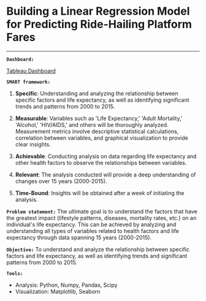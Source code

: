 # Building a Linear Regression Model for Predicting Ride-Hailing Platform Fares
---

**`Dashboard:`**

[Tableau Dashboard](https://public.tableau.com/views/AngkaHarapanHidupInternasional/Dashboard1?:language=en-US&publish=yes&:display_count=n&:origin=viz_share_link)

**`SMART framework:`**

1. **Specific**: Understanding and analyzing the relationship between specific factors and life expectancy, as well as identifying significant trends and patterns from 2000 to 2015.

2. **Measurable**: Variables such as 'Life Expectancy,' 'Adult Mortality,' 'Alcohol,' 'HIV/AIDS,' and others will be thoroughly analyzed. Measurement metrics involve descriptive statistical calculations, correlation between variables, and graphical visualization to provide clear insights.

3. **Achievable**: Conducting analysis on data regarding life expectancy and other health factors to observe the relationships between variables.

4. **Relevant**: The analysis conducted will provide a deep understanding of changes over 15 years (2000-2015).

5. **Time-Bound**: Insights will be obtained after a week of initiating the analysis.

**`Problem statement:`**
The ultimate goal is to understand the factors that have the greatest impact (lifestyle patterns, diseases, mortality rates, etc.) on an individual's life expectancy. This can be achieved by analyzing and understanding all types of variables related to health factors and life expectancy through data spanning 15 years (2000-2015).

**`Objective:`**
To understand and analyze the relationship between specific factors and life expectancy, as well as identifying trends and significant patterns from 2000 to 2015.

**`Tools:`**
- Analysis: Python, Numpy, Pandas, Scipy
- Visualization: Matplotlib, Seaborn
